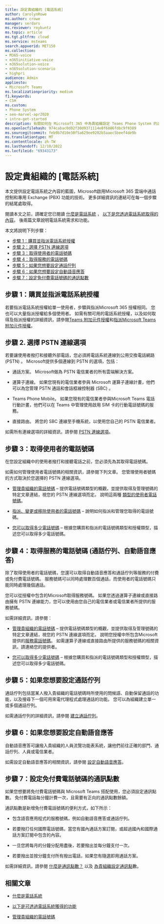 ```yaml
---
title: 設定貴組織的 [電話系統]
author: CarolynRowe
ms.author: crowe
manager: serdars
ms.reviewer: roykuntz
ms.topic: article
ms.tgt.pltfrm: cloud
ms.service: msteams
search.appverid: MET150
ms.collection:
- M365-voice
- m365initiative-voice
- m365solution-voice
- m365solution-scenario
- highpri
audience: Admin
appliesto:
- Microsoft Teams
ms.localizationpriority: medium
f1.keywords:
- CSH
ms.custom:
- Phone System
- seo-marvel-apr2020
- intro-get-started
description: 有關如何在 Microsoft 365 中為貴組織設定 Teams Phone System 的逐步指南。
ms.openlocfilehash: 974cabac0d02f30d9371114e0f6886fdbc9f9389
ms.sourcegitcommit: feb9b7d10e38f5a629ee9202b5aaec5beef4de9b
ms.translationtype: MT
ms.contentlocale: zh-TW
ms.lasthandoff: 12/10/2022
ms.locfileid: "69343173"
---
```

# <a name="set-up-phone-system-in-your-organization"></a>設定貴組織的 [電話系統]

本文提供設定電話系統之內容的藍圖，Microsoft啟用Microsoft 365 雲端中通話控制和專用 Exchange (PBX) 功能的技術。 更多詳細資訊的連結可在每一個步驟的結尾處取得。

閱讀本文之前，請確定您已閱讀 [什麼是電話系統](what-is-phone-system-in-office-365.md) ， [以下是您透過電話系統取得的內容](here-s-what-you-get-with-phone-system.md)。 後兩篇文章說明電話系統需求和功能。

本文將說明下列步驟：

- [步驟 1：購買並指派電話系統授權](#step-1-buy-and-assign-a-phone-system-license)
- [步驟 2：選擇 PSTN 連線選項](#step-2-choose-a-pstn-connectivity-option)
- [步驟 3：取得使用者的電話號碼](#step-3-get-phone-numbers-for-your-users)
- [步驟 4：取得服務的電話號碼](#step-4-get-phone-numbers-for-services-call-queues-auto-attendants)
- [步驟 5：如果您想要設定通話佇列](#step-5-if-you-want-to-set-up-a-call-queue)
- [步驟 6：如果您想要設定自動語音應答](#step-6-if-you-want-to-set-up-an-auto-attendant)
- [步驟 7：設定免付費電話號碼的通訊點數](#step-7-set-up-communications-credits-for-toll-free-numbers)

## <a name="step-1-buy-and-assign-a-phone-system-license"></a>步驟 1：購買並指派電話系統授權

若要指派電話系統授權給單一使用者，步驟與指派Microsoft 365 授權相同。 您也可以大量指派授權給多個使用者。 如需有關可用的電話系統授權，以及如何取得及指派授權的詳細資訊，請參閱[Teams 附加元件授權](/microsoftteams//teams-add-on-licensing/microsoft-teams-add-on-licensing)和[指派Microsoft Teams 附加元件授權](/microsoftteams/teams-add-on-licensing/assign-teams-add-on-licenses)。

## <a name="step-2-choose-a-pstn-connectivity-option"></a>步驟 2. 選擇 PSTN 連線選項

若要讓使用者撥打和接聽外部電話，您必須將電話系統連線到公用交換電話網路 (PSTN) 。 Microsoft提供多個連線到 PSTN 的選項，包括：

- 通話方案。 Microsoft做為 PSTN 電信業者的所有雲端解決方案。

- 運算子連線。 如果您現有的電信業者參與 Microsoft 運算子連線計畫，他們可以為您管理 PSTN 通話和會話框線控制器 (SBC) 。

- Teams Phone Mobile。 如果您現有的電信業者參與Microsoft Teams 電話行動計畫，他們可以在 Teams 中管理使用啟用 SIM 卡的行動電話號碼的服務。

- 直接路由。 將您的 SBC 連線至手機系統，以使用您自己的 PSTN 電信業者。

如需所有連線選項的詳細資訊，請參閱 [PSTN 連線選項](pstn-connectivity.md)。

## <a name="step-3-get-phone-numbers-for-your-users"></a>步驟 3：取得使用者的電話號碼

在您設定組織中的使用者撥打和接聽電話之前，您必須先為其取得電話號碼。

如需如何管理使用者電話號碼的相關資訊，請參閱下列文章。 您管理使用者號碼的方式取決於您選擇的 PSTN 連線選項。

- [管理貴組織的電話號碼](manage-phone-numbers-landing-page.md) – 提供電話號碼類型的概觀，並提供取得及管理號碼的特定文章連結，視您的 PSTN 連線選項而定。
說明這兩種 [類型的使用者電話號碼](manage-phone-numbers-landing-page.md#user-telephone-numbers)。

- [指派、變更或移除使用者的電話號碼](assign-change-or-remove-a-phone-number-for-a-user.md) – 說明如何指派和管理您取得的電話號碼。

- [您可以取得多少電話號碼](how-many-phone-numbers-can-you-get.md) – 根據您購買和指派的電話號碼類型和授權類型，描述您可以取得多少電話號碼。

## <a name="step-4-get-phone-numbers-for-services-call-queues-auto-attendants"></a>步驟 4：取得服務的電話號碼 (通話佇列、自動語音應答) 

除了取得使用者的電話號碼，您還可以取得自動語音應答和通話佇列等服務的付費或免付費電話號碼。 服務號碼可以同時處理數百個通話，而使用者的電話號碼只能同時處理幾個通話。

您可以從授權中包含的Microsoft取得服務號碼。 如果您透過運算子連線或直接路由擁有 PSTN 連線能力，您可以使用由您自己的電信業者或電信業者所提供的服務號碼。

如需詳細資訊，請參閱：

- [管理貴組織的電話號碼](manage-phone-numbers-landing-page.md) – 提供電話號碼類型的概觀，並提供取得及管理號碼的特定文章連結，視您的 PSTN 連線選項而定。
說明您授權中所包含Microsoft提供的[服務電話號碼](manage-phone-numbers-landing-page.md#service-telephone-numbers)。 如需運算子連線或直接路由所提供的服務號碼的相關資訊，請連絡您的提供者。

- [您可以取得多少電話號碼](how-many-phone-numbers-can-you-get.md) – 根據您購買和指派的電話號碼類型和授權類型，描述您可以取得多少電話號碼。

## <a name="step-5-if-you-want-to-set-up-a-call-queue"></a>步驟 5：如果您想要設定通話佇列

通話佇列包括當某人撥入貴組織的電話號碼時所使用的問候語、自動保留通話的功能，以及搜尋下一個可用來電代理程式處理通話的功能。 您可以為組織建立單一或多個通話佇列。

如需通話佇列的詳細資訊，請參閱 [建立通話佇列](create-a-phone-system-call-queue.md)。

## <a name="step-6-if-you-want-to-set-up-an-auto-attendant"></a>步驟 6：如果您想要設定自動語音應答

自動語音應答可讓撥入貴組織的人員流覽功能表系統，讓他們前往正確的部門、通話佇列、人員或電信業者。

如需設定自動語音應答的相關資訊，請參閱 [設定自動語音應答](create-a-phone-system-auto-attendant.md)。

## <a name="step-7-set-up-communications-credits-for-toll-free-numbers"></a>步驟 7：設定免付費電話號碼的通訊點數

如果您想要將免付費電話號碼與 Microsoft Teams 搭配使用，您必須設定通訊點數。 免付費電話每分鐘計費一次，且需要有正向的通訊點數餘額。

通訊點數是新增免付費電話號碼的便利方式，如下所示：

- 包含語音應用程式的服務號碼，例如自動語音應答或通話佇列。

- 若要撥打任何國際電話號碼，當您有國內通話方案訂閱，或超過國內和國際通話方案訂閱中包含的內容。

- 一旦您將每月的分鐘分配用盡後，若要撥出並每分鐘支付一次。

- 若要撥出並按分鐘支付所有撥出電話，如果您有隨選即用通話方案。

如需詳細資訊，請參閱 [什麼是通訊點數？](what-are-communications-credits.md) 以及 [為貴組織設定通訊點](set-up-communications-credits-for-your-organization.md)數。

## <a name="related-articles"></a>相關文章

- [什麼是電話系統](what-is-phone-system-in-office-365.md)

- [以下是可透過電話系統獲得的功能](here-s-what-you-get-with-phone-system.md)

- [管理貴組織的電話號碼](manage-phone-numbers-landing-page.md)
